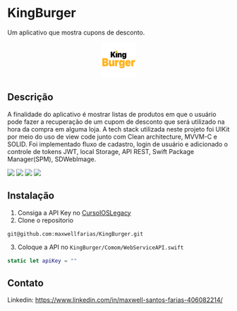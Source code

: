 # KingBurger

Um aplicativo que mostra cupons de desconto.

<p align="center">
  <a href="https://github.com/alexanderritik/Best-README-Template">
    <img src="logo.png" alt="Logo" width="80" height="80">
  </a>
</p>

## Descrição

A finalidade do aplicativo é mostrar listas de produtos em que o usuário pode fazer a recuperação de um cupom de desconto que será utilizado na hora da compra em alguma loja. A tech stack utilizada neste projeto foi UIKit por meio do uso de view code junto com Clean architecture, MVVM-C e SOLID. Foi implementado fluxo de cadastro, login de usuário e adicionado o controle de tokens JWT, local Storage, API REST, Swift Package Manager(SPM), SDWebImage.

<p align="row">
<img src= "https://media.giphy.com/media/v1.Y2lkPTc5MGI3NjExYXgyZmg0Ynk2bGEydmYxemNqbTYyM3pwM2EwYWMxc3ZsZnpjdHI4MiZlcD12MV9pbnRlcm5hbF9naWZfYnlfaWQmY3Q9Zw/G8jyc34Plsd61ESPcG/giphy.gif" width="300" > 
<img src= "https://media.giphy.com/media/v1.Y2lkPTc5MGI3NjExMXd4N2g3ZjQ4M29rOXl2bGowanZycHJodXY0MmgwZmxmcnVjZzB6bSZlcD12MV9pbnRlcm5hbF9naWZfYnlfaWQmY3Q9Zw/6C2jXx5gkM8TdKQSzL/giphy.gif" width="300" > 
<img src= "https://media.giphy.com/media/v1.Y2lkPTc5MGI3NjExOTF4MXRlb3hna3M0NWs0MWx0Zndxb3JuMGwxa2QyMGZhbHk5ZjZuNiZlcD12MV9pbnRlcm5hbF9naWZfYnlfaWQmY3Q9Zw/t9HXx7pdxQMmjubKQo/giphy.gif" width="300" > 
<img src= "https://media.giphy.com/media/v1.Y2lkPTc5MGI3NjExdzR5Ynhha3M0Nnp0MWp4dmplODB6Z2d4bG5maTJ4ZDlvZGtwdGdueCZlcD12MV9pbnRlcm5hbF9naWZfYnlfaWQmY3Q9Zw/LHJ6a2XZx8PoEgx1zl/giphy.gif" width="300" > 
</p>


## Instalação

1. Consiga a API Key no  [CursoIOSLegacy](https://tiagoaguiar.co/ios-developer-legacy)
2. Clone o repositorio
```sh
git@github.com:maxwellfarias/KingBurger.git
```
3. Coloque a API no `KingBurger/Comom/WebServiceAPI.swift`
```swift
static let apiKey = ""
```

## Contato

Linkedin: https://www.linkedin.com/in/maxwell-santos-farias-406082214/
